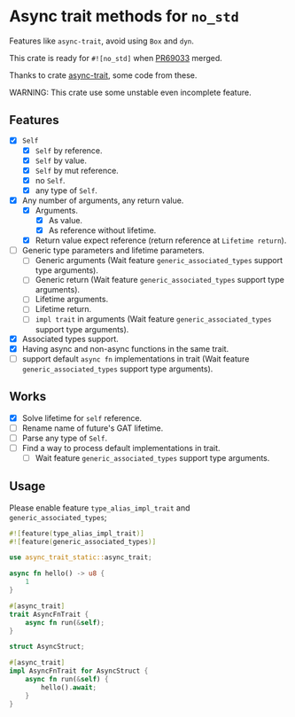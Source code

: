 # Async trait methods for `no_std`

Features like `async-trait`, avoid using `Box` and `dyn`.

This crate is ready for `#![no_std]` when [PR69033](https://github.com/rust-lang/rust/pull/69033) merged.

Thanks to crate [async-trait](https://github.com/dtolnay/async-trait), some code from these.

WARNING: This crate use some unstable even incomplete feature.

## Features

- [X] `Self`
  - [X] `Self` by reference.
  - [X] `Self` by value.
  - [X] `Self` by mut reference.
  - [X] no `Self`.
  - [X] any type of `Self`.
- [X] Any number of arguments, any return value.
  - [X] Arguments.
    - [X] As value.
    - [X] As reference without lifetime.
  - [X] Return value expect reference (return reference at `Lifetime return`).
- [ ] Generic type parameters and lifetime parameters.
  - [ ] Generic arguments (Wait feature `generic_associated_types` support type arguments).
  - [ ] Generic return (Wait feature `generic_associated_types` support type arguments).
  - [ ] Lifetime arguments.
  - [ ] Lifetime return.
  - [ ] `impl trait` in arguments (Wait feature `generic_associated_types` support type arguments).
- [X] Associated types support.
- [X] Having async and non-async functions in the same trait.
- [ ] support default `async fn` implementations in trait (Wait feature `generic_associated_types` support type arguments).

## Works

- [X] Solve lifetime for `self` reference.
- [ ] Rename name of future's GAT lifetime.
- [ ] Parse any type of `Self`.
- [ ] Find a way to process default implementations in trait.
  - [ ] Wait feature `generic_associated_types` support type arguments.

## Usage

Please enable feature `type_alias_impl_trait` and `generic_associated_types`;

```rust
#![feature(type_alias_impl_trait)]
#![feature(generic_associated_types)]

use async_trait_static::async_trait;

async fn hello() -> u8 {
    1
}

#[async_trait]
trait AsyncFnTrait {
    async fn run(&self);
}

struct AsyncStruct;

#[async_trait]
impl AsyncFnTrait for AsyncStruct {
    async fn run(&self) {
        hello().await;
    }
}

```

